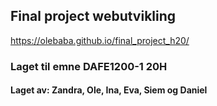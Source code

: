 ## Final project webutvikling

https://olebaba.github.io/final_project_h20/

### Laget til emne DAFE1200-1 20H

#### Laget av: Zandra, Ole, Ina, Eva, Siem og Daniel
